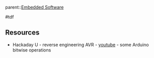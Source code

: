 parent::[Embedded Software](Embedded%20Software.md)

#tdf

## Resources
- Hackaday U - reverse engineering AVR  - [youtube](https://www.youtube.com/watch?v=WUNxaQGAJjU&list=PL_tws4AXg7avNexvQxkfxfEBtvTtBi6Tu&index=3) - some Arduino bitwise operations
